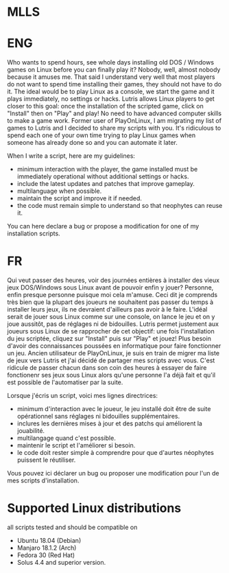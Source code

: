 # MLLS

# ENG
Who wants to spend hours, see whole days installing old DOS / Windows games on Linux before you can finally play it? Nobody, well, almost nobody because it amuses me. That said I understand very well that most players do not want to spend time installing their games, they should not have to do it. The ideal would be to play Linux as a console, we start the game and it plays immediately, no settings or hacks. Lutris allows Linux players to get closer to this goal: once the installation of the scripted game, click on "Install" then on "Play" and play! No need to have advanced computer skills to make a game work. Former user of PlayOnLinux, I am migrating my list of games to Lutris and I decided to share my scripts with you. It's ridiculous to spend each one of your own time trying to play Linux games when someone has already done so and you can automate it later.

When I write a script, here are my guidelines:

- minimum interaction with the player, the game installed must be immediately operational without additional settings or hacks.
- include the latest updates and patches that improve gameplay.
- multilanguage when possible.
- maintain the script and improve it if needed.
- the code must remain simple to understand so that neophytes can reuse it.

You can here declare a bug or propose a modification for one of my installation scripts.

# FR
Qui veut passer des heures, voir des journées entières à installer des vieux jeux DOS/Windows sous Linux avant de pouvoir enfin y jouer? Personne, enfin presque personne puisque moi cela m'amuse. Ceci dit je comprends très bien que la plupart des joueurs ne souhaitent pas passer du temps à installer leurs jeux, ils ne devraient d'ailleurs pas avoir à le faire. L'idéal serait de jouer sous Linux comme sur une console, on lance le jeu et on y joue aussitôt, pas de réglages ni de bidouilles. Lutris permet justement aux joueurs sous Linux de se rapprocher de cet objectif: une fois l'installation du jeu scriptée, cliquez sur "Install" puis sur "Play" et jouez! Plus besoin d'avoir des connaissances poussées en informatique pour faire fonctionner un jeu. Ancien utilisateur de PlayOnLinux, je suis en train de migrer ma liste de jeux vers Lutris et j'ai décidé de partager mes scripts avec vous. C'est ridicule de passer chacun dans son coin des heures à essayer de faire fonctionenr ses jeux sous Linux alors qu'une personne l'a déjà fait et qu'il est possible de l'automatiser par la suite.

Lorsque j'écris un script, voici mes lignes directrices:
- minimum d'interaction avec le joueur, le jeu installé doit être de suite opérationnel sans réglages ni bidouilles supplémentaires.
- inclures les dernières mises à jour et des patchs qui améliorent la jouabilité.
- multilangage quand c'est possible.
- maintenir le script et l'améliorer si besoin.
- le code doit rester simple à comprendre pour que d'aurtes néophytes puissent le réutiliser.

Vous pouvez ici déclarer un bug ou proposer une modification pour l'un de mes scripts d'installation.

# Supported Linux distributions
all scripts tested and should be compatible on 
- Ubuntu 18.04 (Debian)
- Manjaro 18.1.2 (Arch)
- Fedora 30 (Red Hat)
- Solus 4.4
and superior version.

